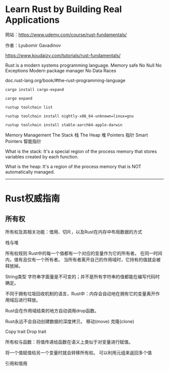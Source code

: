 # Learn Rust by Building Real Applications

网站：https://www.udemy.com/course/rust-fundamentals/

作者：Lyubomir Gavadinov

https://www.koudaizy.com/tutorials/rust-fundamentals/

Rust is a modern systems programming language.
	Memory safe
	No Null
	No Exceptions
	Modern package manager
	No Data Races

doc.rust-lang.org/book/#the-rust-programming-language

`cargo install cargo-expand`

`cargo expand`

`rustup toolchain list`

`rustup toolchain install nightly-x86_64-unknown=linux=gnu`

`rustup toolchain install stable-aarch64-apple-darwin`

Memory Management
	The Stack 栈
	The Heap 堆
	Pointers 指针
	Smart Pointers 智能指针

What is the stack: It's a special region of the process memory that stores variables created by each function.

What is the heap: It's a region of the process memory that is NOT automatically managed.



----

# Rust权威指南


## 所有权

所有权及其相关功能：借用、切片，以及Rust在内存中布局数据的方式

栈与堆

所有权规则
	Rust中的每一个值都有一个对应的变量作为它的所有者。
	在同一时间内，值有且仅有一个所有者。
	当所有者离开自己的作用域时，它持有的值就会被释放掉。

String类型
字符串字面量是不可变的；并不是所有字符串的值都能在编写代码时确定。

不同于拥有垃圾回收机制的语言，Rust中：内存会自动地在拥有它的变量离开作用域后进行释放。

Rust会在作用域结束的地方自动调用drop函数。

Rust永远不会自动创建数据的深度拷贝。
移动(move)
克隆(clone)

Copy trait
Drop trait

所有权与函数：将值传递给函数在语义上类似于对变量进行赋值。

将一个值赋值给另一个变量时就会转移所有权。
可以利用元组来返回多个值

引用和借用



















